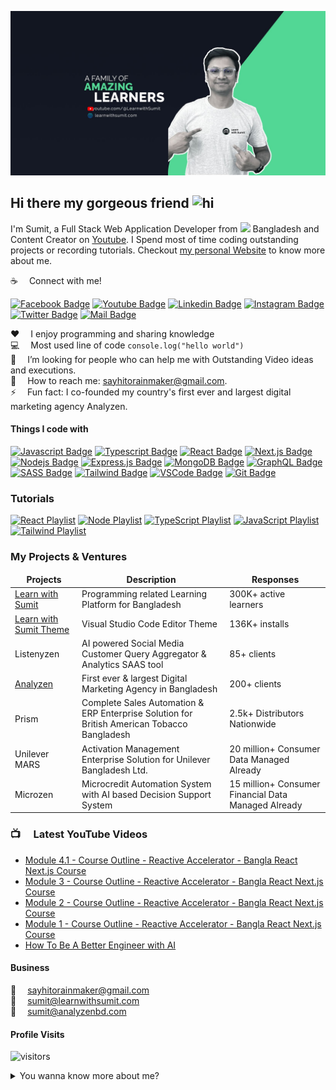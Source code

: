 ![Github Banner](assets/github-banner.jpg)

## Hi there my gorgeous friend <img src="assets/hello.gif" width="28px" alt="hi">

I'm Sumit, a Full Stack Web Application Developer from <img src="assets/bangladesh.png" width="18"/> Bangladesh and Content Creator on [Youtube](https://youtube.com/learnwithsumit). I Spend most of time coding outstanding projects or recording tutorials. Checkout [my personal Website](https://sumitsaha.me) to know more about me.

:coffee: &emsp;Connect with me!

[![Facebook Badge](https://img.shields.io/badge/Facebook-1877F2?style=for-the-badge&logo=facebook&logoColor=white)](https://facebook.com/sumit.analyzen) [![Youtube Badge](https://img.shields.io/badge/YouTube-FF0000?style=for-the-badge&logo=youtube&logoColor=white)](https://youtube.com/learnwithsumit) [![Linkedin Badge](https://img.shields.io/badge/LinkedIn-0077B5?style=for-the-badge&logo=linkedin&logoColor=white)](https://www.linkedin.com/in/sumitanalyzen/) [![Instagram Badge](https://img.shields.io/badge/Instagram-E4405F?style=for-the-badge&logo=instagram&logoColor=white)](https://instagram.com/learnwithsumit) [![Twitter Badge](https://img.shields.io/badge/Twitter-1DA1F2?style=for-the-badge&logo=twitter&logoColor=white)](https://twitter.com/sumit_analyzen) [![Mail Badge](https://img.shields.io/badge/Gmail-D14836?style=for-the-badge&logo=gmail&logoColor=white)](mailto:sayhitorainmaker@gmail.com)

:hearts: &emsp;I enjoy programming and sharing knowledge <br/>
:computer: &emsp;Most used line of code `console.log("hello world")` <br/>
🤔 &emsp;I’m looking for people who can help me with Outstanding Video ideas and executions.<br/>
:e-mail: &emsp;How to reach me: sayhitorainmaker@gmail.com.<br/>
⚡ &emsp;Fun fact: I co-founded my country's first ever and largest digital marketing agency Analyzen.

#### Things I code with

[![Javascript Badge](https://img.shields.io/badge/-Javascript-F0DB4F?style=for-the-badge&labelColor=black&logo=javascript&logoColor=F0DB4F)](#) [![Typescript Badge](https://img.shields.io/badge/-Typescript-007acc?style=for-the-badge&labelColor=black&logo=typescript&logoColor=007acc)](#) [![React Badge](https://img.shields.io/badge/-React-61DBFB?style=for-the-badge&labelColor=black&logo=react&logoColor=61DBFB)](#) [![Next.js Badge](https://img.shields.io/badge/next.js-000000?style=for-the-badge&logo=nextdotjs&logoColor=white)](#) [![Nodejs Badge](https://img.shields.io/badge/-Nodejs-3C873A?style=for-the-badge&labelColor=black&logo=node.js&logoColor=3C873A)](#) [![Express.js Badge](https://img.shields.io/badge/Express.js-000000?style=for-the-badge&logo=express&logoColor=white)](#) [![MongoDB Badge](https://img.shields.io/badge/MongoDB-4EA94B?style=for-the-badge&logo=mongodb&logoColor=white)](#) [![GraphQL Badge](https://img.shields.io/badge/-GraphQl-e535ab?style=for-the-badge&labelColor=black&logo=node.js&logoColor=e535ab)](#) [![SASS Badge](https://img.shields.io/badge/Sass-CC6699?style=for-the-badge&logo=sass&logoColor=white)](#) [![Tailwind Badge](https://img.shields.io/badge/Tailwind%20CSS-092749?style=for-the-badge&logo=tailwindcss&logoColor=06B6D4&labelColor=000000)](#) [![VSCode Badge](https://img.shields.io/badge/Visual_Studio-5C2D91?style=for-the-badge&logo=visual%20studio&logoColor=white)](#) [![Git Badge](https://img.shields.io/badge/Git-F05032?style=for-the-badge&logo=git&logoColor=white)](#)

### Tutorials

[![React Playlist](https://img.shields.io/badge/React-20232A?style=for-the-badge&logo=react&logoColor=61DAFB)](https://lwsbd.link/react) [![Node Playlist](https://img.shields.io/badge/Node.js-339933?style=for-the-badge&logo=nodedotjs&logoColor=white)](https://lwsbd.link/node) [![TypeScript Playlist](https://img.shields.io/badge/TypeScript-007ACC?style=for-the-badge&logo=typescript&logoColor=white)](https://lwsbd.link/ts) [![JavaScript Playlist](https://img.shields.io/badge/JavaScript-323330?style=for-the-badge&logo=javascript&logoColor=F7DF1E)](https://lwsbd.link/startjs) [![Tailwind Playlist](https://img.shields.io/badge/Tailwind%20CSS-092749?style=for-the-badge&logo=tailwindcss&logoColor=06B6D4&labelColor=000000)](https://lwsbd.link/tp)

### My Projects & Ventures

<table>
  <thead align="center">
    <tr border: none;>
      <td><b>Projects</b></td>
      <td><b>Description</b></td>
      <td><b>Responses</b></td>
    </tr>
  </thead>
  <tbody>
    <tr>
      <td><a href="https://learnwithsumit.com" target="_blank">Learn with Sumit</a></td>
      <td>Programming related Learning Platform for Bangladesh</td>
      <td>300K+ active learners</td>
    </tr>
    <tr>
      <td><a href="https://marketplace.visualstudio.com/items?itemName=SumitSaha.learn-with-sumit-theme" target="_blank">Learn with Sumit Theme</a></td>
      <td>Visual Studio Code Editor Theme</td>
      <td>136K+ installs</td>
    </tr>
    <tr>
      <td>Listenyzen</td>
      <td>AI powered Social Media Customer Query Aggregator & Analytics SAAS tool</td>
      <td>85+ clients</td>
    </tr>
    <tr>
      <td><a href="https://analyzenbd.com" target="_blank">Analyzen</a></td>
      <td>First ever & largest Digital Marketing Agency in Bangladesh</td>
      <td>200+ clients</td>
    </tr>
    <tr>
      <td>Prism</td>
      <td>Complete Sales Automation & ERP Enterprise Solution for British American Tobacco Bangladesh</td>
      <td>2.5k+ Distributors Nationwide</td>
    </tr>
    <tr>
      <td>Unilever MARS</td>
      <td>Activation Management Enterprise Solution for Unilever Bangladesh Ltd.</td>
      <td>20 million+ Consumer Data Managed Already</td>
    </tr>
    <tr>
      <td>Microzen</td>
      <td>Microcredit Automation System with AI based Decision Support System</td>
      <td>15 million+ Consumer Financial Data Managed Already</td>
    </tr>
  </tbody>
</table>

### 📺 &emsp;Latest YouTube Videos

<!-- YOUTUBE:START -->
- [Module 4.1 - Course Outline - Reactive Accelerator - Bangla React Next.js Course](https://www.youtube.com/watch?v=lzCIvRBVJZg)
- [Module 3 - Course Outline - Reactive Accelerator - Bangla React Next.js Course](https://www.youtube.com/watch?v=QJbLTRzNzKg)
- [Module 2 - Course Outline - Reactive Accelerator - Bangla React Next.js Course](https://www.youtube.com/watch?v=5hBAgtFbALw)
- [Module 1 - Course Outline - Reactive Accelerator - Bangla React Next.js Course](https://www.youtube.com/watch?v=MQROx_r0ZKo)
- [How To Be A Better Engineer with AI](https://www.youtube.com/watch?v=KzoccbLyyYw)
<!-- YOUTUBE:END -->

#### Business

:email: &emsp;sayhitorainmaker@gmail.com
<br >
:email: &emsp;sumit@learnwithsumit.com
<br >
:email: &emsp;sumit@analyzenbd.com

#### Profile Visits

![visitors](https://visitor-badge.glitch.me/badge?page_id=learnwithsumit.learnwithsumit)

<details>
<summary>
  You wanna know more about me?
</summary>

<br >

I love sharing knowledge and putting tutorials, courses and posts together for helping other developers, and that's why Learn with Sumit Youtube Channel exists!

#### What is Learn with Sumit?

"Learn with Sumit" is all about teaching web development skills and techniques in an efficient and practical manner. It has all the tools you need to learn the newest and most popular technologies to convert you from a no stack to full stack developer. I started "Learn with Sumit" in order to share my passion for web development and do what I truly love - teach and inspire new web developers.

#### Github Stats

![learnwithsumit's github stats](https://github-readme-stats.vercel.app/api?username=learnwithsumit&count_private=true&theme=tokyonight&hide=contribs,prs)

</details>
